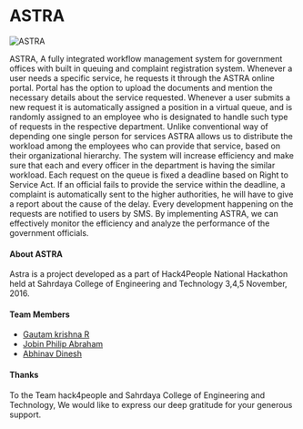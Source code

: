 # ASTRA
![ASTRA](https://cloud.githubusercontent.com/assets/8397274/20027023/93ba238e-a32e-11e6-896c-77c04f91752c.png)

ASTRA, A fully integrated workflow management system for government offices with built in queuing and complaint registration system.  Whenever a user needs a specific service, he requests it through the ASTRA online portal. Portal has the option to upload the documents and mention the necessary details about the service requested. Whenever a user submits a new request it is automatically assigned a position in a virtual queue, and is randomly assigned to an employee who is designated to handle such type of requests in the respective department. Unlike conventional way of depending one single person for services ASTRA allows us to distribute the workload among the employees who can provide that service, based on their organizational hierarchy.  The system will increase efficiency and make sure that each and every officer in the department is having the similar workload. Each request on the queue is fixed a deadline based on Right to Service Act. If an official fails to provide the service within the deadline, a complaint is automatically sent to the higher authorities, he will have to give a report about the cause of the delay. Every development happening on the requests are notified to users by SMS. By implementing ASTRA, we can effectively monitor the efficiency and analyze the performance of the government officials.


#### About ASTRA
Astra is a project developed as a part of Hack4People National Hackathon held at Sahrdaya College of Engineering and Technology 3,4,5 November, 2016.

#### Team Members
* [Gautam krishna R](http://github.com/gautamkrishnar)
* [Jobin Philip Abraham](http://github.com/jophab)
* [Abhinav Dinesh](http://github.com/abhinavdc)

#### Thanks
To the Team hack4people and Sahrdaya College of Engineering and Technology, We would like to express our deep gratitude for your generous support.

